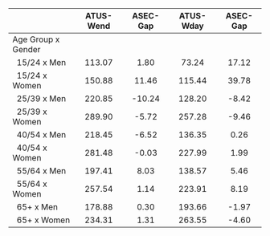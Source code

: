 
|                      |    ATUS-Wend |     ASEC-Gap |    ATUS-Wday |     ASEC-Gap |
| -------------------- | :----------: | :----------: | :----------: | :----------: |
| Age Group x Gender   |              |              |              |              |
| &nbsp;&nbsp;15/24 x Men |       113.07 |         1.80 |        73.24 |        17.12 |
| &nbsp;&nbsp;15/24 x Women |       150.88 |        11.46 |       115.44 |        39.78 |
| &nbsp;&nbsp;25/39 x Men |       220.85 |       -10.24 |       128.20 |        -8.42 |
| &nbsp;&nbsp;25/39 x Women |       289.90 |        -5.72 |       257.28 |        -9.46 |
| &nbsp;&nbsp;40/54 x Men |       218.45 |        -6.52 |       136.35 |         0.26 |
| &nbsp;&nbsp;40/54 x Women |       281.48 |        -0.03 |       227.99 |         1.99 |
| &nbsp;&nbsp;55/64 x Men |       197.41 |         8.03 |       138.57 |         5.46 |
| &nbsp;&nbsp;55/64 x Women |       257.54 |         1.14 |       223.91 |         8.19 |
| &nbsp;&nbsp;65+ x Men |       178.88 |         0.30 |       193.66 |        -1.97 |
| &nbsp;&nbsp;65+ x Women |       234.31 |         1.31 |       263.55 |        -4.60 |

